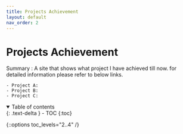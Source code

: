 ```yaml
---
title: Projects Achievement
layout: default
nav_order: 2
---
```


# Projects Achievement

Summary
:   A site that shows what project I have achieved till now.
    for detailed information please refer to below links.

    - Project A:
    - Project B:
    - Project C:

<details open markdown="block">
  <summary>
    Table of contents
  </summary>
  {: .text-delta }
- TOC
{:toc}
</details>

{::options toc_levels="2..4" /}
